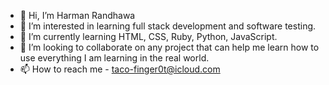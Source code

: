 - 👋 Hi, I’m Harman Randhawa
- 👀 I’m interested in learning full stack development and software testing.
- 🌱 I’m currently learning HTML, CSS, Ruby, Python, JavaScript.
- 💞️ I’m looking to collaborate on any project that can help me learn how to use everything I am learning in the real world.
- 📫 How to reach me - taco-finger0t@icloud.com

<!---
randhawah/randhawah is a ✨ special ✨ repository because its `README.md` (this file) appears on your GitHub profile.
You can click the Preview link to take a look at your changes.
--->
